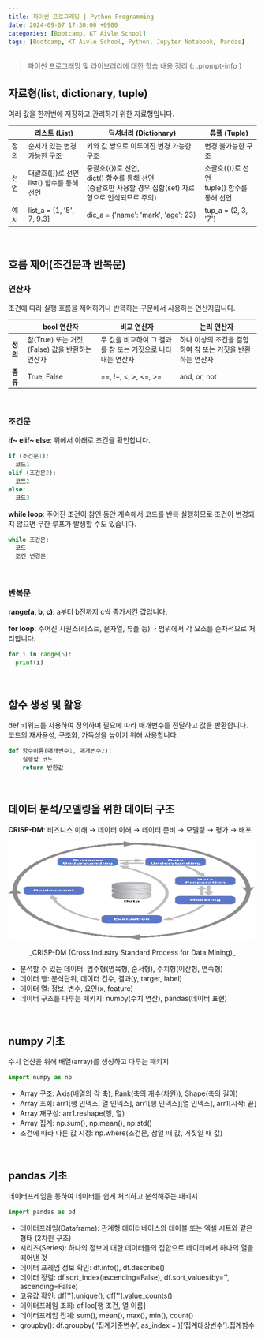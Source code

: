 ```yaml
---
title: 파이썬 프로그래밍 | Python Programming
date: 2024-09-07 17:30:00 +0900
categories: [Bootcamp, KT Aivle School]
tags: [Bootcamp, KT Aivle School, Python, Jupyter Notebook, Pandas]	
---
```


> 파이썬 프로그래밍 및 라이브러리에 대한 학습 내용 정리
{: .prompt-info }


## 자료형(list, dictionary, tuple)
여러 값을 한꺼번에 저장하고 관리하기 위한 자료형입니다.

|      | 리스트 (List)                                | 딕셔너리 (Dictionary)                                         | 튜플 (Tuple)                             |
|------|----------------------------------------------|------------------------------------------------------------|------------------------------------------|
| 정의 | 순서가 있는 변경 가능한 구조               | 키와 값 쌍으로 이루어진 변경 가능한 구조                    | 변경 불가능한 구조                   |
| 선언 | 대괄호([])로 선언 <br> list() 함수를 통해 선언       | 중괄호({})로 선언,  <br> dict() 함수를 통해 선언 <br> (중괄호만 사용할 경우 집합(set) 자료형으로 인식되므로 주의) | 소괄호(())로 선언 <br> tuple() 함수를 통해 선언  |
| 예시 | list_a = [1, '5', 7, 9.3]                   | dic_a = {'name': 'mark', 'age': 23}                        | tup_a = (2, 3, '7')                     |

&nbsp;
&nbsp;

## 흐름 제어(조건문과 반복문)

### 연산자
조건에 따라 실행 흐름을 제어하거나 반복하는 구문에서 사용하는 연산자입니다. 

|      | **bool 연산자**                                 | **비교 연산자**                                        | **논리 연산자**                         |
|------|-------------------------------------------------|-------------------------------------------------------|-----------------------------------------|
| **정의** | 참(True) 또는 거짓(False) 값을 반환하는 연산자      | 두 값을 비교하여 그 결과를 참 또는 거짓으로 나타내는 연산자  | 하나 이상의 조건을 결합하여 참 또는 거짓을 반환하는 연산자 |
| **종류** | True, False                                     | ==, !=, <, >, <=, >=                                  | and, or, not                           |

&nbsp;

### 조건문
**if~ elif~ else**: 위에서 아래로 조건을 확인합니다.

```python
if (조건문1):
  코드1
elif (조건문2):
  코드2
else:
  코드3
```

**while loop**: 주어진 조건이 참인 동안 계속해서 코드를 반복 실행하므로 조건이 변경되지 않으면 무한 루프가 발생할 수도 있습니다. 

```python
while 조건문:
  코드
  조건 변경문 
```

&nbsp;

### 반복문

**range(a, b, c)**: a부터 b전까지 c씩 증가시킨 값입니다. 

**for loop**: 주어진 시퀀스(리스트, 문자열, 튜플 등)나 범위에서 각 요소를 순차적으로 처리합니다.

```python
for i in range(5):
  print(i)
```
&nbsp;
&nbsp;

## 함수 생성 및 활용
def 키워드를 사용하여 정의하며 필요에 따라 매개변수를 전달하고 값을 반환합니다. <br>
코드의 재사용성, 구조화, 가독성을 높이기 위해 사용합니다. 

```python
def 함수이름(매개변수1, 매개변수2):
    실행할 코드
    return 반환값
```

&nbsp;
&nbsp;

## 데이터 분석/모델링을 위한 데이터 구조
**CRISP-DM**: 비즈니스 이해 → 데이터 이해 → 데이터 준비 → 모델링 → 평가 → 배포

<img src="https://raw.githubusercontent.com/tae2on/tae2on.github.io/main/assets/img/CRISP-DM.png" alt="CRISP-DM" width="500" height="200" />
<p style="text-align: center;">_CRISP-DM (Cross Industry Standard Process for Data Mining)_</p>

- 분석할 수 있는 데이터: 범주형(명목형, 순서형), 수치형(이산형, 연속형)<br>
 - 데이터 행: 분석단위, 데이터 건수, 결과(y, target, label)<br>
- 데이터 열: 정보, 변수, 요인(x, feature)<br>
- 데이터 구조를 다루는 패키지: numpy(수치 연산), pandas(데이터 표현) 

&nbsp;
&nbsp;

## numpy 기초
수치 연산을 위해 배열(array)를 생성하고 다루는 패키지 

```python
import numpy as np
```
- Array 구조: Axis(배열의 각 축), Rank(축의 개수(차원)), Shape(축의 길이)<br>
- Array 조회: arr1[행 인덱스, 열 인덱스], arr1[행 인덱스][열 인덱스], arr1[시작: 끝]<br>
- Array 재구성: arr1.reshape(행, 열)<br>
- Array 집계: np.sum(), np.mean(), np.std()<br>
- 조건에 따라 다른 값 지정: np.where(조건문, 참일 때 값, 거짓일 때 값)

&nbsp;
&nbsp;

## pandas 기초
데이터프레임을 통하여 데이터를 쉽게 처리하고 분석해주는 패키지 

```python
import pandas as pd
```
- 데이터프레임(Dataframe): 관계형 데이터베이스의 테이블 또는 엑셀 시트와 같은 형태 (2차원 구조)<br>
- 시리즈(Series): 하나의 정보에 대한 데이터들의 집합으로 데이터에서 하나의 열을 떼어낸 것<br>
- 데이터 프레임 정보 확인: df.info(), df.describe()<br>
- 데이터 정렬: df.sort_index(ascending=False), df.sort_values(by='', ascending=False)<br>
- 고유값 확인: df[''].unique(), df[''].value_counts()<br>
- 데이터프레임 조회: df.loc[행 조건, 열 이름]<br>
- 데이터프레임 집계: sum(), mean(), max(), min(), count()<br>
- groupby(): df.groupby( ‘집계기준변수’, as_index = )[‘집계대상변수’].집계함수

